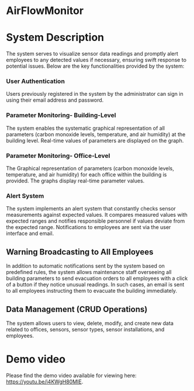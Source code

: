 # AirFlowMonitor
# System Description

The system serves to visualize sensor data readings and promptly alert employees to any detected values if necessary, ensuring swift response to potential issues. Below are the key functionalities provided by the system:

### User Authentication
Users previously registered in the system by the administrator can sign in using their email address and password.

### Parameter Monitoring- Building-Level
The system enables the systematic graphical representation of all parameters (carbon monoxide levels, temperature, and air humidity) at the building level. Real-time values of parameters are displayed on the graph.

### Parameter Monitoring- Office-Level
The Graphical representation of parameters (carbon monoxide levels, temperature, and air humidity) for each office within the building is provided. The graphs display real-time parameter values.

### Alert System
The system implements an alert system that constantly checks sensor measurements against expected values. It compares measured values with expected ranges and notifies responsible personnel if values deviate from the expected range. Notifications to employees are sent via the user interface and email.

## Warning Broadcasting to All Employees
In addition to automatic notifications sent by the system based on predefined rules, the system allows maintenance staff overseeing all building parameters to send evacuation orders to all employees with a click of a button if they notice unusual readings. In such cases, an email is sent to all employees instructing them to evacuate the building immediately.

## Data Management (CRUD Operations)
The system allows users to view, delete, modify, and create new data related to offices, sensors, sensor types, sensor installations, and employees.

# Demo video
Please find the demo video available for viewing here: https://youtu.be/i4KWgH80MIE.

